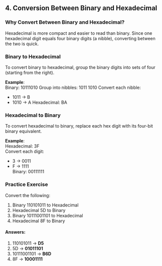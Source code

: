 ## 4. Conversion Between Binary and Hexadecimal

### Why Convert Between Binary and Hexadecimal?
Hexadecimal is more compact and easier to read than binary. Since one hexadecimal digit equals four binary digits (a nibble), converting between the two is quick.

### Binary to Hexadecimal
To convert binary to hexadecimal, group the binary digits into sets of four (starting from the right).

**Example**:  
Binary: 10111010 
Group into nibbles: 1011 1010 
Convert each nibble:  
- 1011 → B 
- 1010 → A 
Hexadecimal: BA

### Hexadecimal to Binary
To convert hexadecimal to binary, replace each hex digit with its four-bit binary equivalent.

**Example**:  
Hexadecimal: 3F  
Convert each digit:  
- 3 → 0011  
- F → 1111  
Binary: 00111111

### Practice Exercise
Convert the following:

1. Binary 110101011 to Hexadecimal  
2. Hexadecimal 5D to Binary  
3. Binary 10111001101 to Hexadecimal  
4. Hexadecimal 8F to Binary  

#### Answers:
1. 110101011 → **D5**  
2. 5D → **01011101**  
3. 10111001101 → **B6D**  
4. 8F → **10001111**
